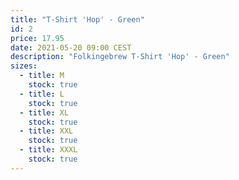 ```yaml
---
title: "T-Shirt 'Hop' - Green"
id: 2
price: 17.95
date: 2021-05-20 09:00 CEST
description: "Folkingebrew T-Shirt 'Hop' - Green"
sizes:
  - title: M
    stock: true
  - title: L
    stock: true
  - title: XL
    stock: true
  - title: XXL
    stock: true
  - title: XXXL
    stock: true
---
```

